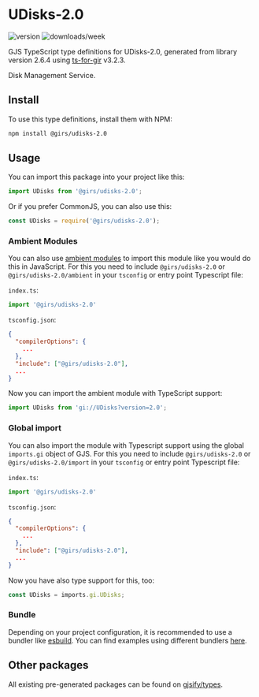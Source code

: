 
# UDisks-2.0

![version](https://img.shields.io/npm/v/@girs/udisks-2.0)
![downloads/week](https://img.shields.io/npm/dw/@girs/udisks-2.0)


GJS TypeScript type definitions for UDisks-2.0, generated from library version 2.6.4 using [ts-for-gir](https://github.com/gjsify/ts-for-gir) v3.2.3.

Disk Management Service.

## Install

To use this type definitions, install them with NPM:
```bash
npm install @girs/udisks-2.0
```

## Usage

You can import this package into your project like this:
```ts
import UDisks from '@girs/udisks-2.0';
```

Or if you prefer CommonJS, you can also use this:
```ts
const UDisks = require('@girs/udisks-2.0');
```

### Ambient Modules

You can also use [ambient modules](https://github.com/gjsify/ts-for-gir/tree/main/packages/cli#ambient-modules) to import this module like you would do this in JavaScript.
For this you need to include `@girs/udisks-2.0` or `@girs/udisks-2.0/ambient` in your `tsconfig` or entry point Typescript file:

`index.ts`:
```ts
import '@girs/udisks-2.0'
```

`tsconfig.json`:
```json
{
  "compilerOptions": {
    ...
  },
  "include": ["@girs/udisks-2.0"],
  ...
}
```

Now you can import the ambient module with TypeScript support: 

```ts
import UDisks from 'gi://UDisks?version=2.0';
```

### Global import

You can also import the module with Typescript support using the global `imports.gi` object of GJS.
For this you need to include `@girs/udisks-2.0` or `@girs/udisks-2.0/import` in your `tsconfig` or entry point Typescript file:

`index.ts`:
```ts
import '@girs/udisks-2.0'
```

`tsconfig.json`:
```json
{
  "compilerOptions": {
    ...
  },
  "include": ["@girs/udisks-2.0"],
  ...
}
```

Now you have also type support for this, too:

```ts
const UDisks = imports.gi.UDisks;
```

### Bundle

Depending on your project configuration, it is recommended to use a bundler like [esbuild](https://esbuild.github.io/). You can find examples using different bundlers [here](https://github.com/gjsify/ts-for-gir/tree/main/examples).

## Other packages

All existing pre-generated packages can be found on [gjsify/types](https://github.com/gjsify/types).

